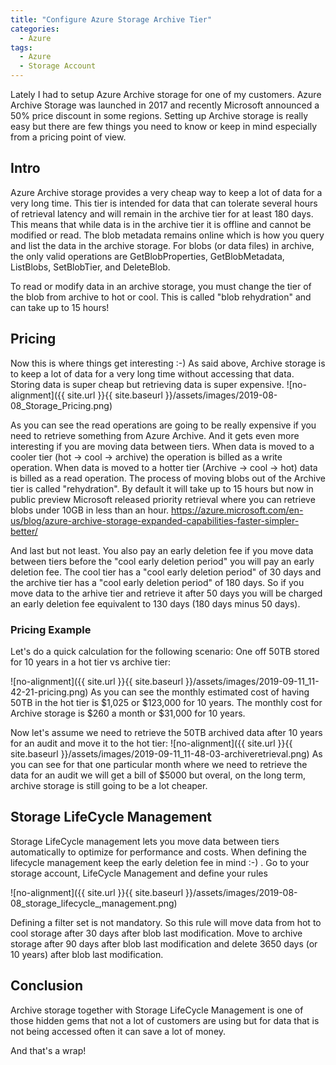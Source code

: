 ```yaml
---
title: "Configure Azure Storage Archive Tier"
categories:
  - Azure
tags:
  - Azure
  - Storage Account
---
```


Lately I had to setup Azure Archive storage for one of my customers. Azure Archive Storage was launched in 2017 and recently Microsoft announced a 50% price discount in some regions. Setting up Archive storage is really easy but there are few things you need to know or keep in mind especially from a pricing point of view.

## Intro
Azure Archive storage provides a very cheap way to keep a lot of data for a very long time. This tier is intended for data that can tolerate several hours of retrieval latency and will remain in the archive tier for at least 180 days. This means that while data is in the archive tier it is offline and cannot be modified or read. The blob metadata remains online which is how you query and list the data in the archive storage. For blobs (or data files) in archive, the only valid operations are GetBlobProperties, GetBlobMetadata, ListBlobs, SetBlobTier, and DeleteBlob.

To read or modify data in an archive storage, you must change the tier of the blob from archive to hot or cool. This is called "blob rehydration" and can take up to 15 hours!

## Pricing
Now this is where things get interesting :-)
As said above, Archive storage is to keep a lot of data for a very long time without accessing that data. Storing data is super cheap but retrieving data is super expensive.
![no-alignment]({{ site.url }}{{ site.baseurl }}/assets/images/2019-08-08_Storage_Pricing.png)

As you can see the read operations are going to be really expensive if you need to retrieve something from Azure Archive.
And it gets even more interesting if you are moving data between tiers. When data is moved to a cooler tier (hot -> cool -> archive) the operation is billed as a write operation. When data is moved to a hotter tier (Archive -> cool -> hot) data is billed as a read operation. The process of moving blobs out of the Archive tier is called "rehydration". By default it will take up to 15 hours but now in public preview Microsoft released priority retrieval where you can retrieve blobs under 10GB in less than an hour. https://azure.microsoft.com/en-us/blog/azure-archive-storage-expanded-capabilities-faster-simpler-better/ 

And last but not least. You also pay an early deletion fee if you move data between tiers before the "cool early deletion period" you will pay an early deletion fee. The cool tier has a "cool early deletion period" of 30 days and the archive tier has a "cool early deletion period" of 180 days. So if you move data to the arhive tier and retrieve it after 50 days you will be charged an early deletion fee equivalent to 130 days (180 days minus 50 days).

### Pricing Example
Let's do a quick calculation for the following scenario:
One off 50TB stored for 10 years in a hot tier vs archive tier:

![no-alignment]({{ site.url }}{{ site.baseurl }}/assets/images/2019-09-11_11-42-21-pricing.png)
As you can see the monthly estimated cost of having 50TB in the hot tier is $1,025 or $123,000 for 10 years. The monthly cost for Archive storage is $260 a month or $31,000 for 10 years.

Now let's assume we need to retrieve the 50TB archived data after 10 years for an audit and move it to the hot tier:
![no-alignment]({{ site.url }}{{ site.baseurl }}/assets/images/2019-09-11_11-48-03-archiveretrieval.png)
As you can see for that one particular month where we need to retrieve the data for an audit we will get a bill of $5000 but overal, on the long term, archive storage is still going to be a lot cheaper.

## Storage LifeCycle Management
Storage LifeCycle management lets you move data between tiers automatically to optimize for performance and costs. When defining the lifecycle management keep the early deletion fee in mind :-) . Go to your storage account, LifeCycle Management and define your rules

![no-alignment]({{ site.url }}{{ site.baseurl }}/assets/images/2019-08-08_storage_lifecycle_,management.png)

Defining a filter set is not mandatory. So this rule will move data from hot to cool storage after 30 days after blob last modification. Move to archive storage after 90 days after blob last modification and delete 3650 days (or 10 years) after blob last modification.
## Conclusion
Archive storage together with Storage LifeCycle Management is one of those hidden gems that not a lot of customers are using but for data that is not being accessed often it can save a lot of money.

And that's a wrap!

